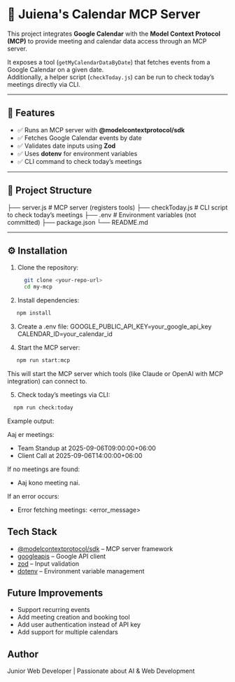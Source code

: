 # 📅 Juiena's Calendar MCP Server

This project integrates **Google Calendar** with the **Model Context Protocol (MCP)** to provide meeting and calendar data access through an MCP server.

It exposes a tool (`getMyCalendarDataByDate`) that fetches events from a Google Calendar on a given date.  
Additionally, a helper script (`checkToday.js`) can be run to check today’s meetings directly via CLI.

---

## 🚀 Features

- ✅ Runs an MCP server with **@modelcontextprotocol/sdk**
- ✅ Fetches Google Calendar events by date
- ✅ Validates date inputs using **Zod**
- ✅ Uses **dotenv** for environment variables
- ✅ CLI command to check today’s meetings

---

## 📂 Project Structure

├── server.js # MCP server (registers tools)
├── checkToday.js # CLI script to check today’s meetings
├── .env # Environment variables (not committed)
├── package.json
└── README.md

---

## ⚙️ Installation

1. Clone the repository:
   ```bash
     git clone <your-repo-url>
     cd my-mcp
   ```
2. Install dependencies:

```bash
   npm install
```

3. Create a .env file:
   GOOGLE_PUBLIC_API_KEY=your_google_api_key
   CALENDAR_ID=your_calendar_id

4. Start the MCP server:

```bash
   npm run start:mcp
```

This will start the MCP server which tools (like Claude or OpenAI with MCP integration) can connect to.

5. Check today’s meetings via CLI:

```bash
  npm run check:today
```

Example output:

Aaj er meetings:

- Team Standup at 2025-09-06T09:00:00+06:00
- Client Call at 2025-09-06T14:00:00+06:00

If no meetings are found:

- Aaj kono meeting nai.

If an error occurs:

- Error fetching meetings: <error_message>

## Tech Stack

- [@modelcontextprotocol/sdk](https://www.npmjs.com/package/@modelcontextprotocol/sdk) – MCP server framework
- [googleapis](https://www.npmjs.com/package/googleapis) – Google API client
- [zod](https://www.npmjs.com/package/zod) – Input validation
- [dotenv](https://www.npmjs.com/package/dotenv) – Environment variable management

## Future Improvements

- Support recurring events
- Add meeting creation and booking tool
- Add user authentication instead of API key
- Add support for multiple calendars

## Author

Junior Web Developer | Passionate about AI & Web Development
